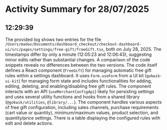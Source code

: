 # Activity Summary for 28/07/2025

## 12:29:39
The provided log shows two entries for the file `/Users/madav/Documents/dashboard_checkout/checkout-dashboard-ui/src/pages/settings/free-gift/freeGift.tsx`, both on July 28, 2025.  The timestamps differ by only a minute (12:05:23 and 12:06:43), suggesting minor edits rather than substantial changes.  A comparison of the code snippets reveals no differences between the two versions.  The code itself defines a React component (`FreeGift`) for managing automatic free gift rules within a settings dashboard. It uses `Form.useForm` from a UI kit (`gokwik-ui-kit`) for managing form state and includes functionalities for adding, editing, deleting, and enabling/disabling free gift rules.  The component interacts with an API (`useMerchantConfigApi`) likely for persisting settings and uses several utility functions and hooks from a shared library (`@gokwik/utilities`, `@library/...`). The component handles various aspects of free gift configuration, including sales channels, purchase requirements (cart value or quantity), minimum/maximum values, product selection, and quantity/price settings.  There is a table displaying the configured rules with edit and delete actions.

